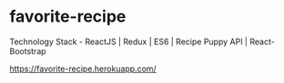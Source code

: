 # favorite-recipe

Technology Stack - ReactJS | Redux | ES6 | Recipe Puppy API | React-Bootstrap 

https://favorite-recipe.herokuapp.com/
